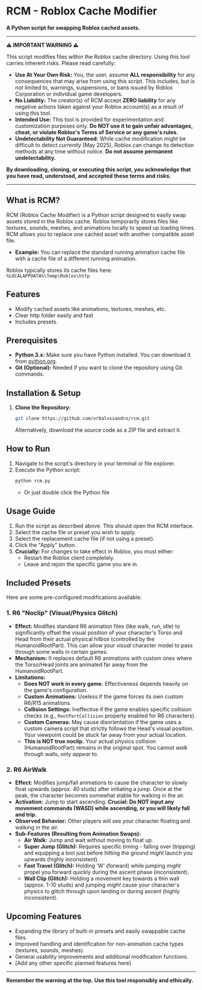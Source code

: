 # RCM - Roblox Cache Modifier

**A Python script for swapping Roblox cached assets.**

---

**⚠️ IMPORTANT WARNING ⚠️**

This script modifies files within the Roblox cache directory. Using this tool carries inherent risks. Please read carefully:

*   **Use At Your Own Risk:** You, the user, assume **ALL responsibility** for any consequences that may arise from using this script. This includes, but is not limited to, warnings, suspensions, or bans issued by Roblox Corporation or individual game developers.
*   **No Liability:** The creator(s) of RCM accept **ZERO liability** for any negative actions taken against your Roblox account(s) as a result of using this tool.
*   **Intended Use:** This tool is provided for experimentation and customization purposes only. **Do NOT use it to gain unfair advantages, cheat, or violate Roblox's Terms of Service or any game's rules.**
*   **Undetectability Not Guaranteed:** While cache modification might be difficult to detect *currently* (May 2025), Roblox can change its detection methods at any time without notice. **Do not assume permanent undetectability.**

**By downloading, cloning, or executing this script, you acknowledge that you have read, understood, and accepted these terms and risks.**

---

## What is RCM?

RCM (Roblox Cache Modifier) is a Python script designed to easily swap assets stored in the Roblox cache. Roblox temporarily stores files like textures, sounds, meshes, and animations locally to speed up loading times. RCM allows you to replace one cached asset with another compatible asset file.

*   **Example:** You can replace the standard running animation cache file with a cache file of a different running animation.

Roblox typically stores its cache files here:
`%LOCALAPPDATA%\Temp\Roblox\http`

## Features

*   Modify cached assets like animations, textures, meshes, etc.
*   Clear http folder easily and fast
*   Includes presets.

## Prerequisites

*   **Python 3.x:** Make sure you have Python installed. You can download it from [python.org](https://www.python.org/downloads/).
*   **Git (Optional):** Needed if you want to clone the repository using Git commands.

## Installation & Setup

1.  **Clone the Repository:**
    ```bash
    git clone https://github.com/vrbalxssandro/rcm.git
    ```
    Alternatively, download the source code as a ZIP file and extract it.

## How to Run

1.  Navigate to the script's directory in your terminal or file explorer.
2.  Execute the Python script:
    ```bash
    python rcm.py
    ```
    * Or just double click the Python file

## Usage Guide

1.  Run the script as described above. This should open the RCM interface.
2.  Select the cache file or preset you wish to apply.
3.  Select the replacement cache file (if not using a preset).
4.  Click the "Apply" button.
5.  **Crucially:** For changes to take effect in Roblox, you must either:
    *   Restart the Roblox client completely.
    *   Leave and rejoin the specific game you are in.

## Included Presets

Here are some pre-configured modifications available:

### 1. R6 "Noclip" (Visual/Physics Glitch)

*   **Effect:** Modifies standard R6 animation files (like walk, run, idle) to significantly offset the visual position of your character's Torso and Head from their actual physical hitbox (controlled by the HumanoidRootPart). This can allow your *visual* character model to pass through some walls in certain games.
*   **Mechanism:** It replaces default R6 animations with custom ones where the Torso/Head joints are animated far away from the HumanoidRootPart.
*   **Limitations:**
    *   **Does NOT work in every game.** Effectiveness depends heavily on the game's configuration.
    *   **Custom Animations:** Useless if the game forces its own custom R6/R15 animations.
    *   **Collision Settings:** Ineffective if the game enables specific collision checks (e.g., `RootPartCollision` property enabled for R6 characters).
    *   **Custom Cameras:** May cause disorientation if the game uses a custom camera script that strictly follows the Head's visual position. Your viewpoint could be stuck far away from your actual location.
    *   **This is NOT true noclip.** Your actual physics collision (HumanoidRootPart) remains in the original spot. You cannot *walk* through walls, only *appear* to.

### 2. R6 AirWalk

*   **Effect:** Modifies jump/fall animations to cause the character to slowly float upwards (approx. 40 studs) after initiating a jump. Once at the peak, the character becomes somewhat stable for walking in the air.
*   **Activation:** Jump to start ascending. **Crucial: Do NOT input any movement commands (WASD) while ascending, or you will likely fall and trip.**
*   **Observed Behavior:** Other players will see your character floating and walking in the air.
*   **Sub-Features (Resulting from Animation Swaps):**
    *   **Air Walk:** Jump and wait without moving to float up.
    *   **Super Jump (Glitch):** Requires specific timing - falling over (tripping) and equipping a tool just before hitting the ground *might* launch you upwards (highly inconsistent).
    *   **Fast Travel (Glitch):** Holding 'W' (forward) while jumping *might* propel you forward quickly during the ascent phase (inconsistent).
    *   **Wall Clip (Glitch):** Holding a movement key towards a thin wall (approx. 1-10 studs) and jumping *might* cause your character's physics to glitch through upon landing or during ascent (highly inconsistent).

## Upcoming Features

*   Expanding the library of built-in presets and easily swappable cache files.
*   Improved handling and identification for non-animation cache types (textures, sounds, meshes).
*   General usability improvements and additional modification functions.
*   [Add any other specific planned features here]

---

**Remember the warning at the top. Use this tool responsibly and ethically.**

